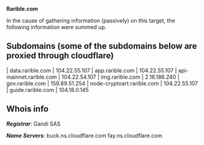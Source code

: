 **Rarible.com**

In the cause of gathering information (passively) on this target, the following information were summed up.

Subdomains (some of the subdomains below are proxied through cloudflare)
--

| data.rarible.com | 104.22.55.107 
| app.rarible.com | 104.22.55.107
| api-mainnet.rarible.com | 104.22.54.107 
| img.rarible.com | 2.16.186.240
| gov.rarible.com | 159.89.51.254 
| node-cryptoart.rarible.com | 104.22.55.107 
| guide.rarible.com | 104.18.0.145 


Whois info
--
***Registrar***:
Gandi SAS

***Name Servers***:
buck.ns.cloudflare.com
fay.ns.cloudflare.com
